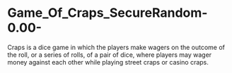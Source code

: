 # Game_Of_Craps_SecureRandom-0.00-
Craps is a dice game in which the players make wagers on the outcome of the roll, or a series of rolls, of a pair of dice, where players may wager money against each other while playing street craps or casino craps.

